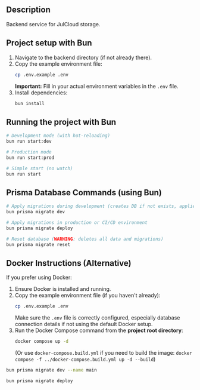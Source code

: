 ## Description

Backend service for JulCloud storage.

## Project setup with Bun

1.  Navigate to the backend directory (if not already there).
2.  Copy the example environment file:
    ```bash
    cp .env.example .env
    ```
    **Important:** Fill in your actual environment variables in the `.env` file.
3.  Install dependencies:
    ```bash
    bun install
    ```

## Running the project with Bun

```bash
# Development mode (with hot-reloading)
bun run start:dev

# Production mode
bun run start:prod

# Simple start (no watch)
bun run start 
```

## Prisma Database Commands (using Bun)

```bash
# Apply migrations during development (creates DB if not exists, applies migrations)
bun prisma migrate dev 

# Apply migrations in production or CI/CD environment
bun prisma migrate deploy

# Reset database (WARNING: deletes all data and migrations)
bun prisma migrate reset 
```

## Docker Instructions (Alternative)

If you prefer using Docker:

1.  Ensure Docker is installed and running.
2.  Copy the example environment file (if you haven't already):
    ```bash
    cp .env.example .env
    ```
    Make sure the `.env` file is correctly configured, especially database connection details if not using the default Docker setup.
3.  Run the Docker Compose command from the **project root directory**:
    ```bash
    docker compose up -d
    ```
    (Or use `docker-compose.build.yml` if you need to build the image: `docker compose -f ../docker-compose.build.yml up -d --build`)

```bash
bun prisma migrate dev --name main
```

```bash
bun prisma migrate deploy
```